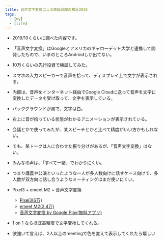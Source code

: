 ```yaml
---
title: 音声文字変換による情報保障の検証2019
tags:
  - [my]
  - [life]
---
```


* 2019/10くらいに調べた内容です。
* 「音声文字変換」はGoogleとアメリカのギャローデット大学と連携して開発したもので、いまのところAndroidしか出てない。
* 10万くらいの先行投資で検証してみた。
* スマホの入力スピーカーで音声を拾って、ディスプレイ上で文字が表示される。
* 内部は、音声をインターネット経由でGoogle Cloudに送って音声を文字に変換したデータを受け取って、文字を表示している。
* バックグラウンドが黒で、文字は白。
* 右上に音が拾っている状態がわかるアニメーションが表示されている。
* 会議とかで使ってみたが、某スピーチとかと比べて精度がいい方かもしれない。
* でも、某トークは人に合わせた振り分けがあるが、「音声文字変換」はない。
* みんなの声は、「すべて一緒」でわかりにくい。
* つまり講義や公演といったような一人が多人数向けに話すケース向けで、多人数が双方向に話し合うようなミーティングはまだ使いにくい。

* Pixel3 + emeet M2 + 音声文字変換
    * [Pixel3(6万)](https://amzn.to/2QPjs32)
    * [emeet M2(2.4万)](https://amzn.to/2MXoc5y)
    * [音声文字変換 by Google Play(無料アプリ)](https://play.google.com/store/apps/details?id=com.google.audio.hearing.visualization.accessibility.scribe&hl=ja)

* 1 on 1 ならほぼ高精度で文字変換してくれる。
* 欲強いて言えば、2人以上のmeetingで色を変えて表示してくれたら嬉しい
